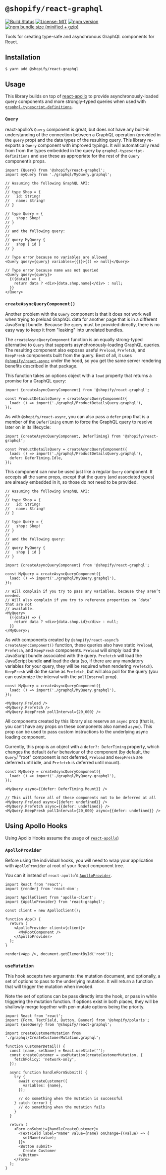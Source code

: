 # `@shopify/react-graphql`

[![Build Status](https://travis-ci.org/Shopify/quilt.svg?branch=master)](https://travis-ci.org/Shopify/quilt)
[![License: MIT](https://img.shields.io/badge/License-MIT-green.svg)](LICENSE.md) [![npm version](https://badge.fury.io/js/%40shopify%2Freact-graphql.svg)](https://badge.fury.io/js/%40shopify%2Freact-graphql.svg) [![npm bundle size (minified + gzip)](https://img.shields.io/bundlephobia/minzip/@shopify/react-graphql.svg)](https://img.shields.io/bundlephobia/minzip/@shopify/react-graphql.svg)

Tools for creating type-safe and asynchronous GraphQL components for React.

## Installation

```bash
$ yarn add @shopify/react-graphql
```

## Usage

This library builds on top of [react-apollo](https://github.com/apollographql/react-apollo) to provide asynchronously-loaded query components and more strongly-typed queries when used with [`graphql-typescript-definitions`](https://github.com/Shopify/graphql-tools-web/tree/master/packages/graphql-typescript-definitions).

### `Query`

react-apollo’s `Query` component is great, but does not have any built-in understanding of the connection between a GraphQL operation (provided in the `query` prop) and the data types of the resulting query. This library re-exports a `Query` component with improved typings. It will automatically read from from the types embedded in the query by `graphql-typescript-definitions` and use these as appropriate for the rest of the `Query` component’s props.

```tsx
import {Query} from '@shopify/react-graphql';
import myQuery from './graphql/MyQuery.graphql';

// Assuming the following GraphQL API:
//
// type Shop = {
//   id: String!
//   name: String!
// }

// type Query = {
//   shop: Shop!
// }
//
// and the following query:
//
// query MyQuery {
//   shop { id }
// }

// Type error because no variables are allowed
<Query query={query} variables={{}}>{() => null}</Query>

// Type error because name was not queried
<Query query={query}>
  {({data}) => {
    return data ? <div>{data.shop.name}</div> : null;
  }}
</Query>
```

### `createAsyncQueryComponent()`

Another problem with the `Query` component is that it does not work well when trying to preload GraphQL data for another page that is in a different JavaScript bundle. Because the `query` must be provided directly, there is no easy way to keep it from "leaking" into unrelated bundles.

The `createAsyncQueryComponent` function is an equally strong-typed alternative to `Query` that supports asynchronously-loading GraphQL queries. The resulting component also exposes useful `Preload`, `Prefetch`, and `KeepFresh` components built from the query. Best of all, it uses [`@shopify/react-async`](https://github.com/Shopify/quilt/tree/master/packages/react-async) under the hood, so you get the same server rendering benefits described in that package.

This function takes an options object with a `load` property that returns a promise for a GraphQL query:

```tsx
import {createAsyncQueryComponent} from '@shopify/react-graphql';

const ProductDetailsQuery = createAsyncQueryComponent({
  load: () => import('./graphql/ProductDetailsQuery.graphql'),
});
```

As with `@shopify/react-async`, you can also pass a `defer` prop that is a member of the `DeferTiming` enum to force the GraphQL query to resolve later on in its lifecycle:

```tsx
import {createAsyncQueryComponent, DeferTiming} from '@shopify/react-graphql';

const ProductDetailsQuery = createAsyncQueryComponent({
  load: () => import('./graphql/ProductDetailsQuery.graphql'),
  defer: DeferTiming.Idle,
});
```

This component can now be used just like a regular `Query` component. It accepts all the same props, except that the query (and associated types) are already embedded in it, so those do not need to be provided.

```tsx
// Assuming the following GraphQL API:
//
// type Shop = {
//   id: String!
//   name: String!
// }

// type Query = {
//   shop: Shop!
// }
//
// and the following query:
//
// query MyQuery {
//   shop { id }
// }

import {createAsyncQueryComponent} from '@shopify/react-graphql';

const MyQuery = createAsyncQueryComponent({
  load: () => import('./graphql/MyQuery.graphql'),
});

// Will complain if you try to pass any variables, because they aren’t needed.
// Will also complain if you try to reference properties on `data` that are not
// available.
<MyQuery>
  {({data}) => {
    return data ? <div>{data.shop.id}</div> : null;
  }}
</MyQuery>;
```

As with components created by `@shopify/react-async`’s `createAsyncComponent()` function, these queries also have static `Preload`, `Prefetch`, and `KeepFresh` components. `Preload` will simply load the JavaScript bundle associated with the query. `Prefetch` will load the JavaScript bundle **and** load the data (so, if there are any mandatory variables for your query, they will be required when rendering `Prefetch`). `KeepFresh` will do the same as `Prefetch`, but will also poll for the query (you can customize the interval with the `pollInterval` prop).

```tsx
const MyQuery = createAsyncQueryComponent({
  load: () => import('./graphql/MyQuery.graphql'),
});

<MyQuery.Preload />
<MyQuery.Prefetch />
<MyQuery.KeepFresh pollInterval={20_000} />
```

All components created by this library also reserve an `async` prop (that is, you can’t have any props on these components also named `async`). This prop can be used to pass custom instructions to the underlying async loading component.

Currently, this prop is an object with a `defer?: DeferTiming` property, which changes the default `defer` behaviour of the component (by default, the `Query`/ "root" component is not deferred, `Preload` and `KeepFresh` are deferred until idle, and `Prefetch` is deferred until mount).

```tsx
const MyQuery = createAsyncQueryComponent({
  load: () => import('./graphql/MyQuery.graphql'),
});

<MyQuery async={{defer: DeferTiming.Mount}} />

// This will force all of these components not to be deferred at all
<MyQuery.Preload async={{defer: undefined}} />
<MyQuery.Prefetch async={{defer: undefined}} />
<MyQuery.KeepFresh pollInterval={20_000} async={{defer: undefined}} />
```

## Using Apollo Hooks

Using Apollo Hooks assume the usage of [`react-apollo`](https://github.com/apollographql/react-apollo))

### `ApolloProvider`

Before using the individual hooks, you will need to wrap your application with `ApolloProvider` at root of your React component tree.

You can it instead of `react-apollo`'s [`ApolloProvider`](https://www.apollographql.com/docs/react/api/react-apollo#ApolloProvider).

```tsx
import React from 'react';
import {render} from 'react-dom';

import ApolloClient from 'apollo-client';
import {ApolloProvider} from 'react-graphql';

const client = new ApolloClient();

function App() {
  return (
    <ApolloProvider client={client}>
      <MyRootComponent />
    </ApolloProvider>
  );
}

render(<App />, document.getElementById('root'));
```

### `useMutation`

This hook accepts two arguments: the mutation document, and optionally, a set of options to pass to the underlying mutation. It will return a function that will trigger the mutation when invoked.

Note the set of options can be pass directly into the hook, or pass in while triggering the mutation function.
If options exist in both places, they will be shallowly merge together with per-mutate options being the priority.

```tsx
import React from 'react';
import {Form, TextField, Button, Banner} from '@shopify/polaris';
import {useQuery} from '@shopify/react-graphql';

import createCustomerMutation from './graphql/CreateCustomerMutation.graphql';

function CustomerDetail() {
  const [name, setName] = React.useState('');
  const createCustomer = useMutation(createCustomerMutation, {
    fetchPolicy: 'network-only',
  });

  async function handleFormSubmit() {
    try {
      await createCustomer({
        variables: {name},
      });

      // do something when the mutation is successful
    } catch (error) {
      // do something when the mutation fails
    }
  }

  return (
    <Form onSubmit={handleCreateCustomer}>
      <TextField label="Name" value={name} onChange={(value) => {
        setName(value);
      }}>
      <Button submit>
        Create Customer
      </Button>
    </Form>
  );
}
```
